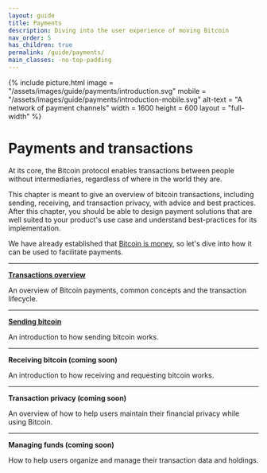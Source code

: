 ```yaml
---
layout: guide
title: Payments
description: Diving into the user experience of moving Bitcoin
nav_order: 5
has_children: true
permalink: /guide/payments/
main_classes: -no-top-padding
---
```


{% include picture.html
   image = "/assets/images/guide/payments/introduction.svg"
   mobile = "/assets/images/guide/payments/introduction-mobile.svg"
   alt-text = "A network of payment channels"
   width = 1600
   height = 600
   layout = "full-width"
%}

# Payments and transactions

At its core, the Bitcoin protocol enables transactions between people without intermediaries, regardless of where in the world they are.

This chapter is meant to give an overview of bitcoin transactions, including sending, receiving, and transaction privacy, with advice and best practices. After this chapter, you should be able to design payment solutions that are well suited to your product's use case and understand best-practices for its implementation.

We have already established that [Bitcoin is money](https://bitcoin.design/guide/getting-started/why-bitcoin-is-unique/#its-money-but-digital), so let's dive into how it can be used to facilitate payments.

---

**[Transactions overview](/guide/payments/overview/)**

An overview of Bitcoin payments, common concepts and the transaction lifecycle.

---

**[Sending bitcoin](/guide/payments/send/)**

An introduction to how sending bitcoin works.

---

**Receiving bitcoin (coming soon)**

An introduction to how receiving and requesting bitcoin works.

---

**Transaction privacy (coming soon)**

An overview of how to help users maintain their financial privacy while using Bitcoin.

---

**Managing funds (coming soon)**

How to help users organize and manage their transaction data and holdings.
